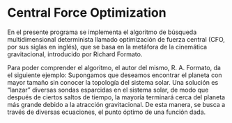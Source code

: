 <h1>Central Force Optimization</h1>


En el presente programa se implementa el algoritmo de búsqueda multidimensional determinista llamado optimización de fuerza central (CFO, por sus siglas en inglés), que se basa en la metáfora de la cinemática gravitacional, introducido por Richard Formato.


Para poder comprender el algoritmo, el autor del mismo, R. A. Formato, da el siguiente ejemplo: Supongamos que deseamos encontrar el planeta con mayor tamaño sin conocer la topología del sistema solar. Una solución es “lanzar” diversas sondas esparcidas en el sistema solar, de modo que después de ciertos saltos de tiempo, la mayoría terminará cerca del planeta más grande debido a la atracción gravitacional. De esta manera, se busca a través de diversas ecuaciones, el punto óptimo de una función dada.
